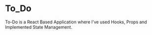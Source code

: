 # To_Do
To-Do is a React Based Application where I've used Hooks, Props and Implemented State Management.
